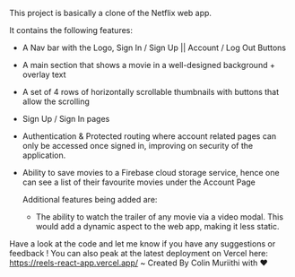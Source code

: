 This project is basically a clone of the Netflix web app.

It contains the following features:
  - A Nav bar with the Logo, Sign In / Sign Up ||  Account / Log Out Buttons
  - A main section that shows a movie in a well-designed background + overlay text
  - A set of 4 rows of horizontally scrollable thumbnails with buttons that allow the scrolling
  - Sign Up / Sign In pages
  - Authentication & Protected routing where account related pages can only be accessed once signed in, improving on security of the application.
  - Ability to save movies to a Firebase cloud storage service, hence one can see a list of their favourite movies under the Account Page

    Additional features being added are:
    - The ability to watch the trailer of any movie via a video modal. This would add a dynamic aspect to the web app, making it less static.


Have a look at the code and let me know if you have any suggestions or feedback !
You can also peak at the latest deployment on Vercel here: https://reels-react-app.vercel.app/
 ~ Created By Colin Muriithi with ❤️

